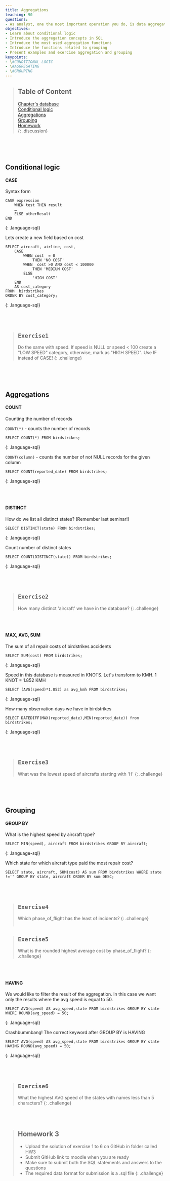 ```yaml
---
title: Aggregations
teaching: 90
questions:
- As analyst, one the most important operation you do, is data aggregation. How SQL supports data aggregation?
objectives:
- Learn about conditional logic
- Introduce the aggregation concepts in SQL
- Introduce the most used aggregation functions
- Introduce the functions related to grouping
- Present examples and exercise aggregation and grouping
keypoints:
- \#CONDITIONAL LOGIC 
- \#AGGREGATING 
- \#GROUPING
---
```




> ## Table of Content
>[Chapter's database](#db)  
>[Conditional logic](#logic)  
>[Aggregations](#aggregations)  
>[Grouping](#grouping)  
>[Homework](#homework)  
{: .discussion}
  



<br/><br/><br/>
<a name="logic"/>
## Conditional logic

#### CASE

Syntax form

```
CASE expression
    WHEN test THEN result
    …
    ELSE otherResult
END
```
{: .language-sql}

Lets create a new field based on cost

```
SELECT aircraft, airline, cost, 
    CASE 
        WHEN cost  = 0
            THEN 'NO COST'
        WHEN  cost >0 AND cost < 100000
            THEN 'MEDIUM COST'
        ELSE 
            'HIGH COST'
    END
    AS cost_category   
FROM  birdstrikes
ORDER BY cost_category;
```
{: .language-sql}

<br/><br/>
>## `Exercise1` 
> Do the same with speed. If speed is NULL or speed < 100 create a "LOW SPEED" category, otherwise, mark as "HIGH SPEED". Use IF instead of CASE!
{: .challenge} 


<br/><br/><br/>
<a name="agregations"/>
## Aggregations


#### COUNT

Counting the number of records

`COUNT(*)` - counts the number of records

```
SELECT COUNT(*) FROM birdstrikes;
```
{: .language-sql}

`COUNT(column)` - counts the number of not NULL records for the given column

```
SELECT COUNT(reported_date) FROM birdstrikes;
```
{: .language-sql}

<br/><br/>
#### DISTINCT

How do we list all distinct states? (Remember last seminar!)

```
SELECT DISTINCT(state) FROM birdstrikes;
```
{: .language-sql}

Count number of distinct states

```
SELECT COUNT(DISTINCT(state)) FROM birdstrikes;
```
{: .language-sql}

<br/><br/>
>## `Exercise2` 
> How many distinct 'aircraft' we have in the database?
{: .challenge} 


<br/><br/>
#### MAX, AVG, SUM 

The sum of all repair costs of birdstrikes accidents

```
SELECT SUM(cost) FROM birdstrikes;
```
{: .language-sql}

Speed in this database is measured in KNOTS. Let's transform to KMH. 1 KNOT = 1.852 KMH

```
SELECT (AVG(speed)*1.852) as avg_kmh FROM birdstrikes;
```
{: .language-sql}

How many observation days we have in birdstrikes

```
SELECT DATEDIFF(MAX(reported_date),MIN(reported_date)) from birdstrikes;
```
{: .language-sql}


<br/><br/>
>## `Exercise3` 
> What was the lowest speed of aircrafts starting with 'H'
{: .challenge} 


<br/><br/><br/>
<a name="grouping"/>
## Grouping

#### GROUP BY

What is the highest speed by aircraft type?

```
SELECT MIN(speed), aircraft FROM birdstrikes GROUP BY aircraft;
```
{: .language-sql}

Which state for which aircraft type paid the most repair cost?

```
SELECT state, aircraft, SUM(cost) AS sum FROM birdstrikes WHERE state !='' GROUP BY state, aircraft ORDER BY sum DESC;
```


<br/><br/>
>## `Exercise4` 
> Which phase_of_flight has the least of incidents? 
{: .challenge} 
<br/><br/>


>## `Exercise5` 
> What is the rounded highest average cost by phase_of_flight?
{: .challenge} 

<br/><br/>


#### HAVING

We would like to filter the result of the aggregation. In this case we want only the results where the avg speed is equal to 50.

```
SELECT AVG(speed) AS avg_speed,state FROM birdstrikes GROUP BY state WHERE ROUND(avg_speed) = 50;
```
{: .language-sql}

Crashbummbang! The correct keyword after GROUP BY is HAVING

```
SELECT AVG(speed) AS avg_speed,state FROM birdstrikes GROUP BY state HAVING ROUND(avg_speed) = 50;
```
{: .language-sql}


<br/><br/>
>## `Exercise6` 
> What the highest AVG speed of the states with names less than 5 characters?
{: .challenge} 


<br/><br/>
<a name="homework"/>
>## Homework 3
>* Upload the solution of exercise 1 to 6 on GitHub in folder called HW3 
>* Submit GitHub link to moodle when you are ready
>* Make sure to submit both the SQL statements and answers to the questions
>* The required data format for submission is a .sql file
{: .challenge} 
















